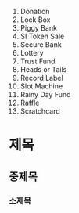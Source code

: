 1. Donation
2. Lock Box
3. Piggy Bank
4. SI Token Sale
5. Secure Bank
6. Lottery
7. Trust Fund
8. Heads or Tails
9. Record Label
10. Slot Machine
11. Rainy Day Fund
12. Raffle
13. Scratchcard


# 제목
## 중제목
### 소제목
